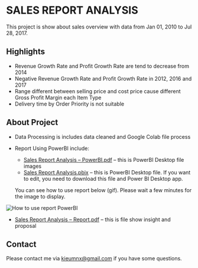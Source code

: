 # SALES REPORT ANALYSIS

This project is show about sales overview with data from Jan 01, 2010 to Jul 28, 2017.

## Highlights

- Revenue Growth Rate and Profit Growth Rate are tend to decrease from 2014
- Negative Revenue Growth Rate and Profit Growth Rate in 2012, 2016 and 2017
- Range different between selling price and cost price cause different Gross Profit Margin each Item Type
- Delivery time by Order Priority is not suitable

## About Project

- Data Processing is includes data cleaned and Google Colab file process
- Report Using PowerBI include:
	- [Sales Report Analysis – PowerBI.pdf](https://github.com/mnxk2001/Sales-Report-Analysis/blob/dd3478572232eaef76ee72f0833e85ed578c95b0/Report%20Using%20PowerBI/Sales%20Report%20Analysis%20-%20PowerBI.pdf) – this is PowerBI Desktop file images
	- [Sales Report Analysis.pbix](https://github.com/mnxk2001/Sales-Report-Analysis/blob/dd3478572232eaef76ee72f0833e85ed578c95b0/Report%20Using%20PowerBI/Sales%20Report%20Analysis.pbix) – this is PowerBI Desktop file. If you want to edit, you need to download this file and Power BI Desktop app.

	You can see how to use report below (gif). Please wait a few minutes for the image to display.

![How to use report PowerBI](/use_report.gif)
- [Sales Report Analysis – Report.pdf](https://github.com/mnxk2001/Sales-Report-Analysis/blob/dd3478572232eaef76ee72f0833e85ed578c95b0/Sales%20Report%20Analysis%20-%20Report.pdf) – this is file show insight and proposal

## Contact

Please contact me via [kieumnx@gmail.com](mailto:kieumnx@gmail.com) if you have some questions.
